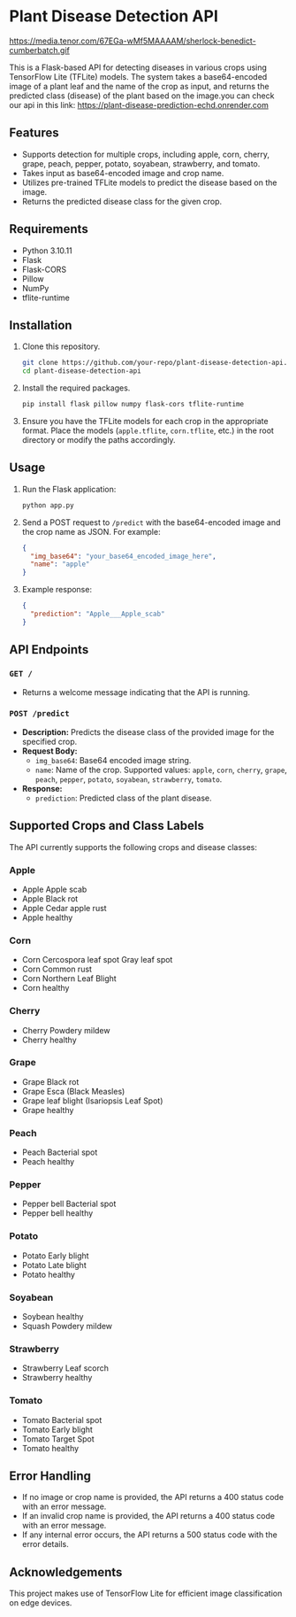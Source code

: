 # Plant Disease Detection API

https://media.tenor.com/67EGa-wMf5MAAAAM/sherlock-benedict-cumberbatch.gif


This is a Flask-based API for detecting diseases in various crops using TensorFlow Lite (TFLite) models. The system takes a base64-encoded image of a plant leaf and the name of the crop as input, and returns the predicted class (disease) of the plant based on the image.you can check our api in this link: https://plant-disease-prediction-echd.onrender.com
## Features
- Supports detection for multiple crops, including apple, corn, cherry, grape, peach, pepper, potato, soyabean, strawberry, and tomato.
- Takes input as base64-encoded image and crop name.
- Utilizes pre-trained TFLite models to predict the disease based on the image.
- Returns the predicted disease class for the given crop.

## Requirements
- Python 3.10.11
- Flask
- Flask-CORS
- Pillow
- NumPy
- tflite-runtime

## Installation

1. Clone this repository.
   ```bash
   git clone https://github.com/your-repo/plant-disease-detection-api.git
   cd plant-disease-detection-api
   ```

2. Install the required packages.
   ```bash
   pip install flask pillow numpy flask-cors tflite-runtime
   ```

3. Ensure you have the TFLite models for each crop in the appropriate format. Place the models (`apple.tflite`, `corn.tflite`, etc.) in the root directory or modify the paths accordingly.

## Usage

1. Run the Flask application:
   ```bash
   python app.py
   ```

2. Send a POST request to `/predict` with the base64-encoded image and the crop name as JSON. For example:

   ```json
   {
     "img_base64": "your_base64_encoded_image_here",
     "name": "apple"
   }
   ```

3. Example response:
   ```json
   {
     "prediction": "Apple___Apple_scab"
   }
   ```

## API Endpoints

### `GET /`
- Returns a welcome message indicating that the API is running.

### `POST /predict`
- **Description:** Predicts the disease class of the provided image for the specified crop.
- **Request Body:**
  - `img_base64`: Base64 encoded image string.
  - `name`: Name of the crop. Supported values: `apple`, `corn`, `cherry`, `grape`, `peach`, `pepper`, `potato`, `soyabean`, `strawberry`, `tomato`.
- **Response:**
  - `prediction`: Predicted class of the plant disease.

## Supported Crops and Class Labels

The API currently supports the following crops and disease classes:

### Apple
- Apple Apple scab
- Apple Black rot
- Apple Cedar apple rust
- Apple healthy

### Corn
- Corn Cercospora leaf spot Gray leaf spot
- Corn Common rust
- Corn Northern Leaf Blight
- Corn healthy

### Cherry
- Cherry Powdery mildew
- Cherry healthy

### Grape
- Grape Black rot
- Grape Esca (Black Measles)
- Grape leaf blight (Isariopsis Leaf Spot)
- Grape healthy

### Peach
- Peach Bacterial spot
- Peach healthy

### Pepper
- Pepper bell Bacterial spot
- Pepper bell healthy

### Potato
- Potato Early blight
- Potato Late blight
- Potato healthy

### Soyabean
- Soybean healthy
- Squash Powdery mildew

### Strawberry
- Strawberry Leaf scorch
- Strawberry healthy

### Tomato
- Tomato Bacterial spot
- Tomato Early blight
- Tomato Target Spot
- Tomato healthy

## Error Handling
- If no image or crop name is provided, the API returns a 400 status code with an error message.
- If an invalid crop name is provided, the API returns a 400 status code with an error message.
- If any internal error occurs, the API returns a 500 status code with the error details.

## Acknowledgements
This project makes use of TensorFlow Lite for efficient image classification on edge devices.


